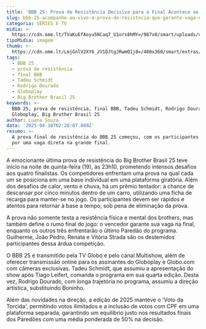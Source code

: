 ```yaml
---
title: 'BBB 25: Prova de Resistência Decisiva para a Final Acontece ao Vivo'
slug: bbb-25-acompanhe-ao-vivo-a-prova-de-resistncia-que-garante-vaga-na-final
categoria: SÉRIES E TV
midia: >-
  https://cdn.ome.lt/TVaKuEfAoyu5NCaq7_U1ors8hMY=/987x0/smart/uploads/conteudo/fotos/bbb25-renata-prova-resistencia.jpg
tipoMidia: imagem
thumb: >-
  https://cdn.ome.lt/LmjGnlV2XY6_zV1DJtgJRwmQ1j8=/480x360/smart/extras/conteudos/bbb25-renata-prova-resistencia-peq.jpg
tags:
  - BBB 25
  - prova de resistência
  - final BBB
  - Tadeu Schmidt
  - Rodrigo Dourado
  - Globoplay
  - Big Brother Brasil 25
keywords: >-
  BBB 25, prova de resistência, final BBB, Tadeu Schmidt, Rodrigo Dourado,
  Globoplay, Big Brother Brasil 25
author: Luana Souza
data: '2025-04-18T02:20:07.889Z'
resumo: >-
  A prova final de resistência do BBB 25 começou, com os participantes lutando
  por uma vaga direta na grande final.
---
```


A emocionante última prova de resistência do Big Brother Brasil 25 teve início na noite de quinta-feira (19), às 23h10, prometendo intensos desafios aos quatro finalistas. Os competidores enfrentam uma prova na qual cada um se posiciona em uma base individual em uma plataforma giratória. Além dos desafios de calor, vento e chuva, há um prêmio tentador: a chance de descansar por cinco minutos dentro de um carro, utilizando uma ficha de recarga para manter-se no jogo. Os participantes devem ser rápidos e atentos para retornar à base a tempo, sob pena de eliminação da prova.

A prova não somente testa a resistência física e mental dos brothers, mas também define o rumo final do jogo: o vencedor garante sua vaga na final, enquanto os outros três enfrentarão o último Paredão do programa. Guilherme, João Pedro, Renata e Vitória Strada são os destemidos participantes dessa árdua competição.

O BBB 25 é transmitido pela TV Globo e pelo canal Multishow, além de oferecer transmissão online para os assinantes do Globoplay e Globo.com com câmeras exclusivas. Tadeu Schmidt, que assumiu a apresentação do show após Tiago Leifert, comanda o programa em sua quarta edição. Desta vez, Rodrigo Dourado, com longa trajetória no programa, assumiu a direção artística, substituindo Boninho.

Além das novidades na direção, a edição de 2025 manteve o 'Voto da Torcida', permitindo votos ilimitados e a inclusão de votos com CPF em uma plataforma separada, garantindo um equilíbrio justo nos resultados finais dos Paredões com uma média ponderada de 50% na decisão.
